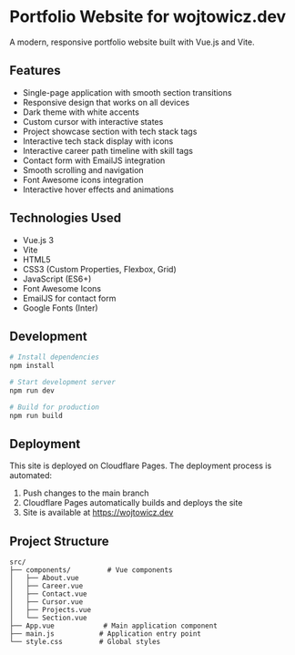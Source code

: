 # Portfolio Website for wojtowicz.dev

A modern, responsive portfolio website built with Vue.js and Vite.

## Features

- Single-page application with smooth section transitions
- Responsive design that works on all devices
- Dark theme with white accents
- Custom cursor with interactive states
- Project showcase section with tech stack tags
- Interactive tech stack display with icons
- Interactive career path timeline with skill tags
- Contact form with EmailJS integration
- Smooth scrolling and navigation
- Font Awesome icons integration
- Interactive hover effects and animations

## Technologies Used

- Vue.js 3
- Vite
- HTML5
- CSS3 (Custom Properties, Flexbox, Grid)
- JavaScript (ES6+)
- Font Awesome Icons
- EmailJS for contact form
- Google Fonts (Inter)

## Development

```bash
# Install dependencies
npm install

# Start development server
npm run dev

# Build for production
npm run build
```

## Deployment

This site is deployed on Cloudflare Pages. The deployment process is automated:
1. Push changes to the main branch
2. Cloudflare Pages automatically builds and deploys the site
3. Site is available at https://wojtowicz.dev

## Project Structure

```
src/
├── components/         # Vue components
│   ├── About.vue
│   ├── Career.vue
│   ├── Contact.vue
│   ├── Cursor.vue
│   ├── Projects.vue
│   └── Section.vue
├── App.vue            # Main application component
├── main.js           # Application entry point
└── style.css         # Global styles
```
